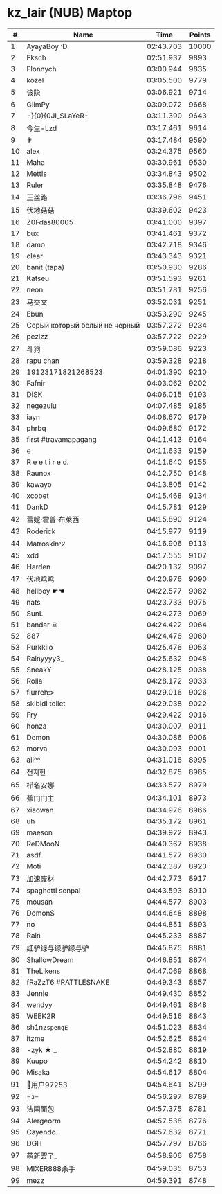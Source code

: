 # kz_lair (NUB) Maptop

|  # | Name | Time | Points |
|-------------- | -------------- | -------------- | -------------- | 
| 1 | AyayaBoy :D | 02:43.703 | 10000 | 
| 2 | Fksch | 02:51.937 | 9893 | 
| 3 | Flonnych | 03:00.944 | 9835 | 
| 4 | közel | 03:05.500 | 9779 | 
| 5 | 该隐 | 03:06.921 | 9714 | 
| 6 | GiimPy | 03:09.072 | 9668 | 
| 7 | -}{0}{0JI_SLaYeR- | 03:11.390 | 9643 | 
| 8 | 今生-Lzd | 03:17.461 | 9614 | 
| 9 | ✟ | 03:17.484 | 9590 | 
| 10 | alex | 03:24.375 | 9560 | 
| 11 | Maha | 03:30.961 | 9530 | 
| 12 | Mettis | 03:34.843 | 9502 | 
| 13 | Ruler | 03:35.848 | 9476 | 
| 14 | 王丝路 | 03:36.796 | 9451 | 
| 15 | 伏地菇菇 | 03:39.602 | 9423 | 
| 16 | Z0Fdas80005 | 03:41.000 | 9397 | 
| 17 | bux | 03:41.461 | 9372 | 
| 18 | damo | 03:42.718 | 9346 | 
| 19 | clear | 03:43.343 | 9321 | 
| 20 | banit (tapa) | 03:50.930 | 9286 | 
| 21 | Katseu | 03:51.593 | 9261 | 
| 22 | neon | 03:51.781 | 9256 | 
| 23 | 马交文 | 03:52.031 | 9251 | 
| 24 | Ebun | 03:53.290 | 9245 | 
| 25 | Серый который белый не черный | 03:57.272 | 9234 | 
| 26 | pezizz | 03:57.722 | 9229 | 
| 27 | 斗狗 | 03:59.086 | 9223 | 
| 28 | rapu chan | 03:59.328 | 9218 | 
| 29 | 19123171821268523 | 04:01.390 | 9210 | 
| 30 | Fafnir | 04:03.062 | 9202 | 
| 31 | DiSK | 04:06.015 | 9193 | 
| 32 | negezulu | 04:07.485 | 9185 | 
| 33 | iayn | 04:08.670 | 9179 | 
| 34 | phrbq | 04:09.680 | 9172 | 
| 35 | first #travamapagang | 04:11.413 | 9164 | 
| 36 | ℮ | 04:11.633 | 9159 | 
| 37 | R e e t i r e d. | 04:11.640 | 9155 | 
| 38 | Raunox | 04:12.750 | 9148 | 
| 39 | kawayo | 04:13.805 | 9142 | 
| 40 | xcobet | 04:15.468 | 9134 | 
| 41 | DankD | 04:15.781 | 9129 | 
| 42 | 蕾妮·霍普·布萊西 | 04:15.890 | 9124 | 
| 43 | Roderick | 04:15.977 | 9119 | 
| 44 | Matroskinツ | 04:16.906 | 9113 | 
| 45 | xdd | 04:17.555 | 9107 | 
| 46 | Harden | 04:20.132 | 9097 | 
| 47 | 伏地鸡鸡 | 04:20.976 | 9090 | 
| 48 | hellboy ☛☚ | 04:22.577 | 9082 | 
| 49 | nats | 04:23.733 | 9075 | 
| 50 | SunL | 04:24.273 | 9069 | 
| 51 | bandar ☠ | 04:24.422 | 9064 | 
| 52 | 887 | 04:24.476 | 9060 | 
| 53 | Purkkilo | 04:25.476 | 9053 | 
| 54 | Rainyyyy3_ | 04:25.632 | 9048 | 
| 55 | SneakY | 04:28.125 | 9038 | 
| 56 | Rolla | 04:28.172 | 9033 | 
| 57 | flurreh:> | 04:29.016 | 9026 | 
| 58 | skibidi toilet | 04:29.038 | 9022 | 
| 59 | Fry | 04:29.422 | 9016 | 
| 60 | honza | 04:30.007 | 9011 | 
| 61 | Demon | 04:30.086 | 9006 | 
| 62 | morva | 04:30.093 | 9001 | 
| 63 | aii^^ | 04:31.016 | 8995 | 
| 64 | 전지현 | 04:32.875 | 8985 | 
| 65 | 栉名安娜 | 04:33.577 | 8979 | 
| 66 | 蕉门门主 | 04:34.101 | 8973 | 
| 67 | xiaowan | 04:34.976 | 8966 | 
| 68 | uh | 04:35.172 | 8961 | 
| 69 | maeson | 04:39.922 | 8943 | 
| 70 | ReDMooN | 04:40.367 | 8938 | 
| 71 | asdf | 04:41.577 | 8930 | 
| 72 | Moti | 04:42.387 | 8923 | 
| 73 | 加速废材 | 04:42.773 | 8917 | 
| 74 | spaghetti senpai | 04:43.593 | 8910 | 
| 75 | mousan | 04:44.577 | 8903 | 
| 76 | DomonS | 04:44.648 | 8898 | 
| 77 | no | 04:44.851 | 8893 | 
| 78 | Rain | 04:45.233 | 8887 | 
| 79 | 红驴绿与绿驴绿与驴 | 04:45.875 | 8881 | 
| 80 | ShallowDream | 04:46.851 | 8874 | 
| 81 | TheLikens | 04:47.069 | 8868 | 
| 82 | fRaZzT6 #RATTLESNAKE | 04:49.343 | 8857 | 
| 83 | Jennie | 04:49.430 | 8852 | 
| 84 | wendyy | 04:49.461 | 8848 | 
| 85 | WEEK2R | 04:49.516 | 8843 | 
| 86 | sh1nz`spengE` | 04:51.023 | 8834 | 
| 87 | itzme | 04:52.625 | 8824 | 
| 88 | -zyk ★  _ | 04:52.880 | 8819 | 
| 89 | Kuupo | 04:54.242 | 8810 | 
| 90 | Misaka | 04:54.617 | 8804 | 
| 91 | 用户97253 | 04:54.641 | 8799 | 
| 92 | =з= | 04:56.297 | 8789 | 
| 93 | 法国面包 | 04:57.375 | 8781 | 
| 94 | Alergeorm | 04:57.538 | 8776 | 
| 95 | Cayendo. | 04:57.632 | 8771 | 
| 96 | DGH | 04:57.797 | 8766 | 
| 97 | 萌新罢了_ | 04:58.906 | 8758 | 
| 98 | MIXER888杀手 | 04:59.035 | 8753 | 
| 99 | mezz | 04:59.391 | 8748 | 

